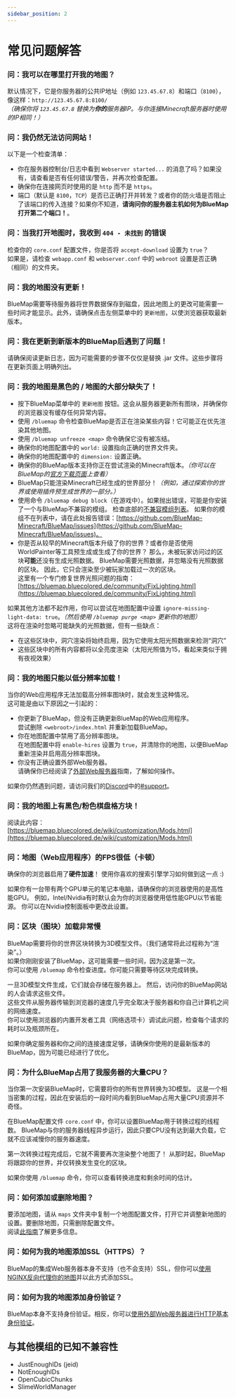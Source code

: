 ```yaml
---
sidebar_position: 2
---
```


# 常见问题解答

### 问：我可以在哪里打开我的地图？
默认情况下，它是你服务器的公共IP地址（例如 `123.45.67.8`）和端口（`8100`），像这样：`http://123.45.67.8:8100/`  
*（确保你将 `123.45.67.8` 替换为**你的**服务器IP。与你连接Minecraft服务器时使用的IP相同！）*

### 问：我仍然无法访问网站！
以下是一个检查清单：
- 你在服务器控制台/日志中看到 `Webserver started...` 的消息了吗？如果没有，请查看是否有任何错误/警告，并再次检查配置。
- 确保你在连接网页时使用的是 `http` 而不是 `https`。
- 端口（默认是 `8100`，`TCP`）是否已正确打开并转发？或者你的防火墙是否阻止了该端口的传入连接？如果你不知道，**请询问你的服务器主机如何为BlueMap打开第二个端口！**。

### 问：当我打开地图时，我收到 `404 - 未找到` 的错误
检查你的 `core.conf` 配置文件，你是否将 `accept-download` 设置为 `true`？  
如果是，请检查 `webapp.conf` 和 `webserver.conf` 中的 `webroot` 设置是否正确（相同）的文件夹。

### 问：我的地图没有更新！
BlueMap需要等待服务器将世界数据保存到磁盘，因此地图上的更改可能需要一些时间才能显示。此外，请确保点击左侧菜单中的 `更新地图`，以使浏览器获取最新版本。

### 问：我在更新到新版本的BlueMap后遇到了问题！
请确保阅读更新日志，因为可能需要的步骤不仅仅是替换 .jar 文件。这些步骤将在更新页面上明确列出。

### 问：我的地图是黑色的 / 地图的大部分缺失了！
- 按下BlueMap菜单中的 `更新地图` 按钮。这会从服务器更新所有图块，并确保你的浏览器没有缓存任何异常内容。
- 使用 `/bluemap` 命令检查BlueMap是否正在渲染某些内容！它可能正在优先渲染其他地图。
- 使用 `/bluemap unfreeze <map>` 命令确保它没有被冻结。
- 确保你的地图配置中的 `world:` 设置指向正确的世界文件夹。
- 确保你的地图配置中的 `dimension:` 设置正确。
- 确保你的BlueMap版本支持你正在尝试渲染的Minecraft版本。*（你可以在BlueMap的[官方下载页面](https://github.com/BlueMap-Minecraft/BlueMap/releases/latest)上查看）*
- BlueMap只能渲染Minecraft已经生成的世界部分！*（例如，通过探索你的世界或使用插件预生成世界的一部分。）*
- 使用命令 `/bluemap debug block`（在游戏中）。如果抛出错误，可能是你安装了一个与BlueMap不兼容的模组。
  检查底部的[不兼容模组列表](#known-incompatibilities-with-other-mods)。
  如果你的模组不在列表中，请在此处报告错误：[https://github.com/BlueMap-Minecraft/BlueMap/issues](https://github.com/BlueMap-Minecraft/BlueMap/issues)。
- 你是否从较早的Minecraft版本升级了你的世界？或者你是否使用WorldPainter等工具预生成或生成了你的世界？
  那么，未被玩家访问过的区块**可能**还没有生成光照数据。
  BlueMap需要光照数据，并忽略没有光照数据的区块。
  因此，它只会渲染至少被玩家加载过一次的区块。  
  这里有一个专门修复世界光照问题的指南：
  [https://bluemap.bluecolored.de/community/FixLighting.html](https://bluemap.bluecolored.de/community/FixLighting.html)

如果其他方法都不起作用，你可以尝试在地图配置中设置 `ignore-missing-light-data: true`。*（然后使用 `/bluemap purge <map>` 更新你的地图）*  
这将在渲染时忽略可能缺失的光照数据，但有一些缺点：
- 在这些区块中，洞穴渲染将始终启用，因为它使用太阳光照数据来检测“洞穴”
- 这些区块中的所有内容都将以全亮度渲染（太阳光照值为15，看起来类似于拥有夜视效果）

### 问：我的地图只能以低分辨率加载！
当你的Web应用程序无法加载高分辨率图块时，就会发生这种情况。  
这可能是由以下原因之一引起的：  
- 你更新了BlueMap，但没有正确更新BlueMap的Web应用程序。  
  尝试删除 `<webroot>/index.html` 并重新加载BlueMap。
- 你在地图配置中禁用了高分辨率图块。  
  在地图配置中将 `enable-hires` 设置为 `true`，并清除你的地图，以便BlueMap重新渲染并启用高分辨率图块。
- 你没有正确设置外部Web服务器。  
  请确保你已经阅读了[外部Web服务器](/bluemap/wiki/webserver/)指南，了解如何操作。

如果你仍然遇到问题，请访问我们的[Discord](https://bluecolo.red/map-discord)中的[#support](https://discord.com/channels/665868367416131594/751804128749027421)。  

### 问：我的地图上有黑色/粉色棋盘格方块！
阅读此内容：[https://bluemap.bluecolored.de/wiki/customization/Mods.html](https://bluemap.bluecolored.de/wiki/customization/Mods.html)

### 问：地图（Web应用程序）的FPS很低（卡顿）
确保你的浏览器启用了**硬件加速**！ 
使用你喜欢的搜索引擎学习如何做到这一点 :)

如果你有一台带有两个GPU单元的笔记本电脑，请确保你的浏览器使用的是高性能GPU。 
例如，Intel/Nvidia有时默认会为你的浏览器使用低性能GPU以节省能源。
你可以在Nvidia控制面板中更改此设置。

### 问：区块（图块）加载非常慢
BlueMap需要将你的世界区块转换为3D模型文件。（我们通常将此过程称为“渲染”。）  
如果你刚刚安装了BlueMap，这可能需要一些时间，因为这是第一次。  
你可以使用 `/bluemap` 命令检查进度。你可能只需要等待区块完成转换。

一旦3D模型文件生成，它们就会存储在服务器上。
然后，访问你的BlueMap网站的人会请求这些文件。  
这些文件从服务器传输到浏览器的速度几乎完全取决于服务器和你自己计算机之间的网络速度。  
你可以使用浏览器的内置开发者工具（网络选项卡）调试此问题，检查每个请求的耗时以及瓶颈所在。

如果你确定服务器和你之间的连接速度足够，请确保你使用的是最新版本的BlueMap，因为可能已经进行了优化。

### 问：为什么BlueMap占用了我服务器的大量CPU？
当你第一次安装BlueMap时，它需要将你的所有世界转换为3D模型。
这是一个相当密集的过程，因此在安装后的一段时间内看到BlueMap占用大量CPU资源并不奇怪。

在BlueMap配置文件 `core.conf` 中，你可以设置BlueMap用于转换过程的线程数。
BlueMap与你的服务器线程异步运行，因此只要CPU没有达到最大负载，它就不应该减慢你的服务器速度。

第一次转换过程完成后，它就不需要再次渲染整个地图了！
从那时起，BlueMap将跟踪你的世界，并仅转换发生变化的区块。

如果你使用 `/bluemap` 命令，你可以查看转换进度和剩余时间的估计。

### 问：如何添加或删除地图？
要添加地图，请从 `maps` 文件夹中复制一个地图配置文件，打开它并调整新地图的设置。要删除地图，只需删除配置文件。  
阅读[此指南](https://bluemap.bluecolored.de/wiki/getting-started/Configuration.html#configuring-your-maps-adding--removing-maps)了解更多信息。

### 问：如何为我的地图添加SSL（HTTPS）？
BlueMap的集成Web服务器本身不支持（也不会支持）SSL，但你可以[使用NGINX反向代理你的地图](/bluemap/wiki/webserver/NginxProxy.html)并以此方式添加SSL。

### 问：如何为我的地图添加身份验证？
BlueMap本身不支持身份验证。相反，你可以[使用外部Web服务器进行HTTP基本身份验证](https://docs.nginx.com/nginx/admin-guide/security-controls/configuring-http-basic-authentication/)。

## 与其他模组的已知不兼容性
- JustEnoughIDs (jeid)
- NotEnoughIDs
- OpenCubicChunks
- SlimeWorldManager
